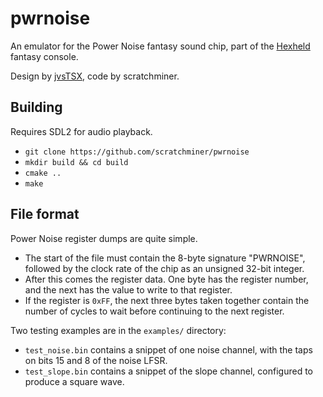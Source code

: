# pwrnoise
An emulator for the Power Noise fantasy sound chip, part of the [Hexheld](https://github.com/Hexheld/) fantasy console.

Design by [jvsTSX](https://github.com/jvsTSX/), code by scratchminer.

## Building
Requires SDL2 for audio playback.

- `git clone https://github.com/scratchminer/pwrnoise`
- `mkdir build && cd build`
- `cmake ..`
- `make`

## File format
Power Noise register dumps are quite simple.

- The start of the file must contain the 8-byte signature "PWRNOISE", followed by the clock rate of the chip as an unsigned 32-bit integer.
- After this comes the register data. One byte has the register number, and the next has the value to write to that register.
- If the register is `0xFF`, the next three bytes taken together contain the number of cycles to wait before continuing to the next register.

Two testing examples are in the `examples/` directory:
- `test_noise.bin` contains a snippet of one noise channel, with the taps on bits 15 and 8 of the noise LFSR.
- `test_slope.bin` contains a snippet of the slope channel, configured to produce a square wave.